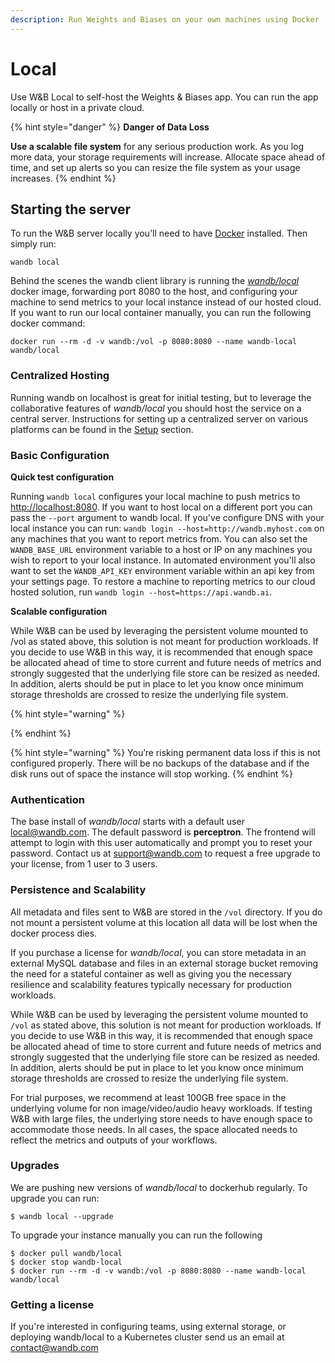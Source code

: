 ```yaml
---
description: Run Weights and Biases on your own machines using Docker
---
```


# Local

Use W&B Local to self-host the Weights & Biases app. You can run the app locally or host in a private cloud.

{% hint style="danger" %}
**Danger of Data Loss**

**Use a scalable file system** for any serious production work. As you log more data, your storage requirements will increase. Allocate space ahead of time, and set up alerts so you can resize the file system as your usage increases.
{% endhint %}

## Starting the server

To run the W&B server locally you'll need to have [Docker](https://www.docker.com/products/docker-desktop) installed. Then simply run:

```text
wandb local
```

Behind the scenes the wandb client library is running the [_wandb/local_](https://hub.docker.com/repository/docker/wandb/local) docker image, forwarding port 8080 to the host, and configuring your machine to send metrics to your local instance instead of our hosted cloud. If you want to run our local container manually, you can run the following docker command:

```text
docker run --rm -d -v wandb:/vol -p 8080:8080 --name wandb-local wandb/local
```

### Centralized Hosting

Running wandb on localhost is great for initial testing, but to leverage the collaborative features of _wandb/local_ you should host the service on a central server. Instructions for setting up a centralized server on various platforms can be found in the [Setup](setup.md) section.

### Basic Configuration

**Quick test configuration**

Running `wandb local` configures your local machine to push metrics to [http://localhost:8080](http://localhost:8080). If you want to host local on a different port you can pass the `--port` argument to wandb local. If you've configure DNS with your local instance you can run: `wandb login --host=http://wandb.myhost.com` on any machines that you want to report metrics from. You can also set the `WANDB_BASE_URL` environment variable to a host or IP on any machines you wish to report to your local instance. In automated environment you'll also want to set the `WANDB_API_KEY` environment variable within an api key from your settings page. To restore a machine to reporting metrics to our cloud hosted solution, run `wandb login --host=https://api.wandb.ai`.

**Scalable configuration**

While W&B can be used by leveraging the persistent volume mounted to /vol as stated above, this solution is not meant for production workloads. If you decide to use W&B in this way, it is recommended that enough space be allocated ahead of time to store current and future needs of metrics and strongly suggested that the underlying file store can be resized as needed. In addition, alerts should be put in place to let you know once minimum storage thresholds are crossed to resize the underlying file system.

{% hint style="warning" %}

{% endhint %}

{% hint style="warning" %}
You’re risking permanent data loss if this is not configured properly. There will be no backups of the database and if the disk runs out of space the instance will stop working.
{% endhint %}

### Authentication

The base install of _wandb/local_ starts with a default user local@wandb.com. The default password is **perceptron**. The frontend will attempt to login with this user automatically and prompt you to reset your password. Contact us at support@wandb.com to request a free upgrade to your license, from 1 user to 3 users.

### Persistence and Scalability

All metadata and files sent to W&B are stored in the `/vol` directory. If you do not mount a persistent volume at this location all data will be lost when the docker process dies.

If you purchase a license for _wandb/local_, you can store metadata in an external MySQL database and files in an external storage bucket removing the need for a stateful container as well as giving you the necessary resilience and scalability features typically necessary for production workloads.

While W&B can be used by leveraging the persistent volume mounted to `/vol` as stated above, this solution is not meant for production workloads. If you decide to use W&B in this way, it is recommended that enough space be allocated ahead of time to store current and future needs of metrics and strongly suggested that the underlying file store can be resized as needed. In addition, alerts should be put in place to let you know once minimum storage thresholds are crossed to resize the underlying file system.

For trial purposes, we recommend at least 100GB free space in the underlying volume for non image/video/audio heavy workloads. If testing W&B with large files, the underlying store needs to have enough space to accommodate those needs. In all cases, the space allocated needs to reflect the metrics and outputs of your workflows.

### Upgrades

We are pushing new versions of _wandb/local_ to dockerhub regularly. To upgrade you can run:

```text
$ wandb local --upgrade
```

To upgrade your instance manually you can run the following

```text
$ docker pull wandb/local
$ docker stop wandb-local
$ docker run --rm -d -v wandb:/vol -p 8080:8080 --name wandb-local wandb/local
```

### Getting a license

If you're interested in configuring teams, using external storage, or deploying wandb/local to a Kubernetes cluster send us an email at [contact@wandb.com](mailto:contact@wandb.com)

